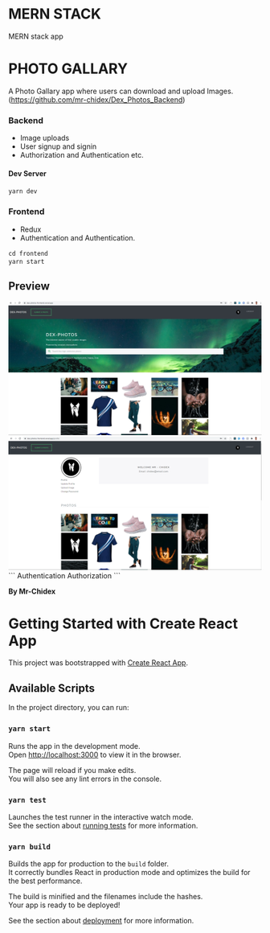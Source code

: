 # MERN STACK

MERN stack app

# PHOTO GALLARY

A Photo Gallary app where users can download and upload Images.(https://github.com/mr-chidex/Dex_Photos_Backend)

### Backend

- Image uploads
- User signup and signin
- Authorization and Authentication etc.

#### Dev Server

```
yarn dev
```

### Frontend

- Redux
- Authentication and Authentication.

```
cd frontend
yarn start
```

## Preview

<img  alt="png" src="./frontend/public/dexHome.jpg" />
<img  alt="png" src="./frontend/public/dexProfile.png" />
```
Authentication
Authorization
```

**By Mr-Chidex**

# Getting Started with Create React App

This project was bootstrapped with [Create React App](https://github.com/facebook/create-react-app).

## Available Scripts

In the project directory, you can run:

### `yarn start`

Runs the app in the development mode.\
Open [http://localhost:3000](http://localhost:3000) to view it in the browser.

The page will reload if you make edits.\
You will also see any lint errors in the console.

### `yarn test`

Launches the test runner in the interactive watch mode.\
See the section about [running tests](https://facebook.github.io/create-react-app/docs/running-tests) for more information.

### `yarn build`

Builds the app for production to the `build` folder.\
It correctly bundles React in production mode and optimizes the build for the best performance.

The build is minified and the filenames include the hashes.\
Your app is ready to be deployed!

See the section about [deployment](https://facebook.github.io/create-react-app/docs/deployment) for more information.
